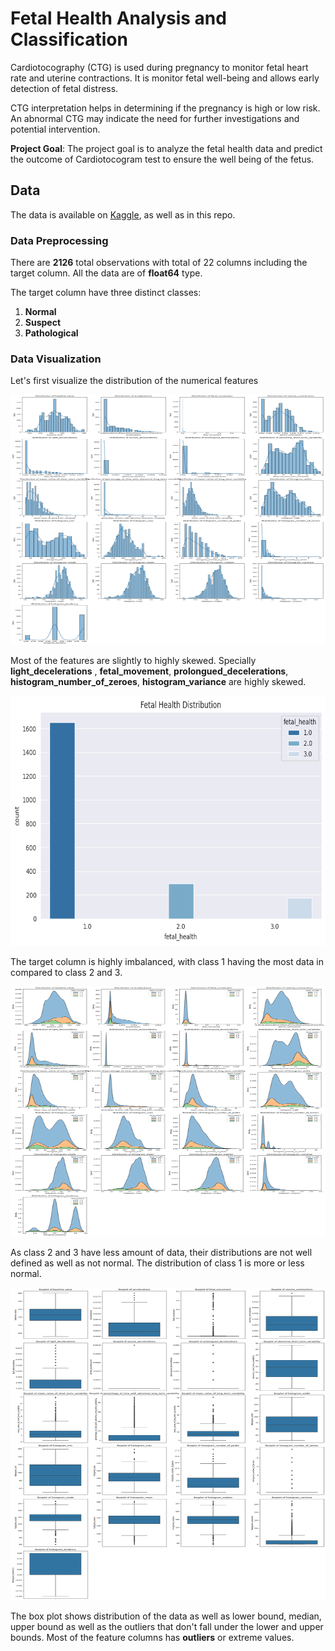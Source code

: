 # Fetal Health Analysis and Classification

Cardiotocography (CTG) is used during pregnancy to monitor fetal heart rate and uterine contractions. It is monitor fetal well-being and allows early detection of fetal distress.

CTG interpretation helps in determining if the pregnancy is high or low risk. An abnormal CTG may indicate the need for further investigations and potential intervention.

**Project Goal**: The project goal is to analyze the fetal health data and predict the outcome of Cardiotocogram test to ensure the well being of the fetus.

## Data

The data is available on [Kaggle](https://www.kaggle.com/datasets/andrewmvd/fetal-health-classification/data), as well as in this repo.

### Data Preprocessing

There are **2126** total observations with total of 22 columns including the target column. All the data are of **float64** type.

The target column have three distinct classes:
1. **Normal**
2. **Suspect**
3. **Pathological**

### Data Visualization

Let's first visualize the distribution of the numerical features

<img src=graphs/numerical_distributions.png width=600 height=400></br>

Most of the features are slightly to highly skewed. Specially **light_decelerations** , **fetal_movement**, **prolongued_decelerations**, **histogram_number_of_zeroes**, **histogram_variance** are highly skewed. </br>

<img src=graphs/target_distributions.png width=600, height=400></br>

The target column is highly imbalanced, with class 1 having the most data in compared to class 2 and 3.</br>

<img src=graphs/numerical_distributions_with_hue.png width=600 height=400>

As class 2 and 3 have less amount of data, their distributions are not well defined as well as not normal. The distribution of class 1 is more or less normal.

<img src='graphs/numerical_boxplot.png' width=600 height=500>

The box plot shows distribution of the data as well as lower bound, median, upper bound as well as the outliers that don't fall under the lower and upper bounds. Most of the feature columns has **outliers** or extreme values.


